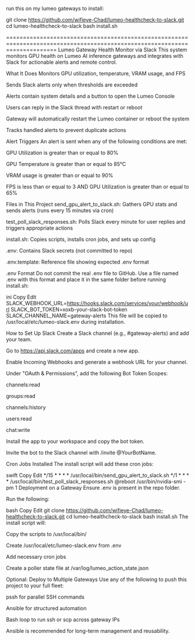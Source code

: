 run this on my lumeo gateways to install:

git clone https://github.com/wifieye-Chad/lumeo-healthcheck-to-slack.git
cd lumeo-healthcheck-to-slack
bash install.sh

===========================================================================================================================
Lumeo Gateway Health Monitor via Slack
This system monitors GPU health on Lumeo AI inference gateways and integrates with Slack for actionable alerts and remote control.

What It Does
Monitors GPU utilization, temperature, VRAM usage, and FPS

Sends Slack alerts only when thresholds are exceeded

Alerts contain system details and a button to open the Lumeo Console

Users can reply in the Slack thread with restart or reboot

Gateway will automatically restart the Lumeo container or reboot the system

Tracks handled alerts to prevent duplicate actions

Alert Triggers
An alert is sent when any of the following conditions are met:

GPU Utilization is greater than or equal to 80%

GPU Temperature is greater than or equal to 85°C

VRAM usage is greater than or equal to 90%

FPS is less than or equal to 3 AND GPU Utilization is greater than or equal to 65%

Files in This Project
send_gpu_alert_to_slack.sh: Gathers GPU stats and sends alerts (runs every 15 minutes via cron)

test_poll_slack_responses.sh: Polls Slack every minute for user replies and triggers appropriate actions

install.sh: Copies scripts, installs cron jobs, and sets up config

.env: Contains Slack secrets (not committed to repo)

.env.template: Reference file showing expected .env format

.env Format
Do not commit the real .env file to GitHub. Use a file named .env with this format and place it in the same folder before running install.sh:

ini
Copy
Edit
SLACK_WEBHOOK_URL=https://hooks.slack.com/services/your/webhook/url
SLACK_BOT_TOKEN=xoxb-your-slack-bot-token
SLACK_CHANNEL_NAME=gateway-alerts
This file will be copied to /usr/local/etc/lumeo-slack.env during installation.

How to Set Up Slack
Create a Slack channel (e.g., #gateway-alerts) and add your team.

Go to https://api.slack.com/apps and create a new app.

Enable Incoming Webhooks and generate a webhook URL for your channel.

Under "OAuth & Permissions", add the following Bot Token Scopes:

channels:read

groups:read

channels:history

users:read

chat:write

Install the app to your workspace and copy the bot token.

Invite the bot to the Slack channel with /invite @YourBotName.

Cron Jobs Installed
The install script will add these cron jobs:

swift
Copy
Edit
*/15 * * * * /usr/local/bin/send_gpu_alert_to_slack.sh
*/1 * * * * /usr/local/bin/test_poll_slack_responses.sh
@reboot /usr/bin/nvidia-smi -pm 1
Deployment on a Gateway
Ensure .env is present in the repo folder.

Run the following:

bash
Copy
Edit
git clone https://github.com/wifieye-Chad/lumeo-healthcheck-to-slack.git
cd lumeo-healthcheck-to-slack
bash install.sh
The install script will:

Copy the scripts to /usr/local/bin/

Create /usr/local/etc/lumeo-slack.env from .env

Add necessary cron jobs

Create a poller state file at /var/log/lumeo_action_state.json

Optional: Deploy to Multiple Gateways
Use any of the following to push this project to your full fleet:

pssh for parallel SSH commands

Ansible for structured automation

Bash loop to run ssh or scp across gateway IPs

Ansible is recommended for long-term management and reusability.
